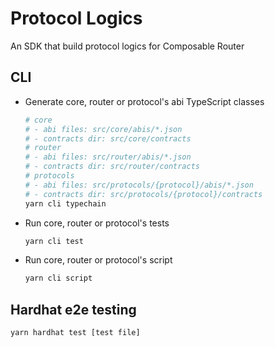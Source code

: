 # Protocol Logics

An SDK that build protocol logics for Composable Router

## CLI

- Generate core, router or protocol's abi TypeScript classes

  ```sh
  # core
  # - abi files: src/core/abis/*.json
  # - contracts dir: src/core/contracts
  # router
  # - abi files: src/router/abis/*.json
  # - contracts dir: src/router/contracts
  # protocols
  # - abi files: src/protocols/{protocol}/abis/*.json
  # - contracts dir: src/protocols/{protocol}/contracts
  yarn cli typechain
  ```

- Run core, router or protocol's tests

  ```sh
  yarn cli test
  ```

- Run core, router or protocol's script

  ```sh
  yarn cli script
  ```

## Hardhat e2e testing

```sh
yarn hardhat test [test file]
```
